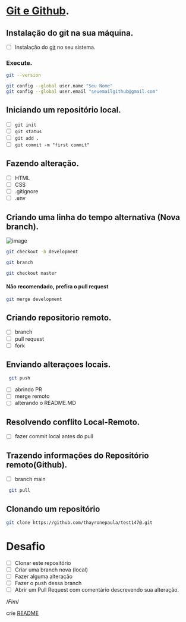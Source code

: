 # [Git e Github](https://blog.betrybe.com/tecnologia/git-e-github/).

## Instalação do git na sua máquina.
- [ ] Instalação do [git](https://git-scm.com/downloads) no seu sistema.

 ### Execute.
   ```bash
  git --version
  ```

   ```sh
  git config --global user.name "Seu Nome"
  git config --global user.email "seuemailgithub@gmail.com"
  ```

## Iniciando um repositório local.

  - [ ] ``git init``
  - [ ] ``git status``
  - [ ] ``git add .``
  - [ ] ``git commit -m "first commit"``
 
## Fazendo alteração.
  - [ ] HTML
  - [ ] CSS
  - [ ] .gitignore
  - [ ] .env

## Criando uma linha do tempo alternativa (Nova branch).
![image](https://user-images.githubusercontent.com/62956993/162334592-388ea725-1dba-4044-b3df-fb1b069f1865.png)

  ```bash
  git checkout -b development
  ```
   ```bash
  git branch 
  ```
  
   ```bash
  git checkout master
  ```
  #### Não recomendado, prefira o pull request
   ```bash
  git merge development
  ```
  
## Criando repositorio remoto.
   - [ ] branch
   - [ ] pull request
   - [ ] fork

## Enviando alteraçoes locais.

 ```bash
  git push
  ```
  
  - [ ]  abrindo PR
  - [ ]  merge remoto
  - [ ] alterando o README.MD

## Resolvendo conflito Local-Remoto.

  - [ ]  fazer commit local antes do pull
  
## Trazendo informações do Repositório remoto(Github).

  - [ ]  branch main

 ```bash
  git pull
  ```

## Clonando um repositório 

   ```bash
  git clone https://github.com/thayronepaula/test147@.git  
  ```

# Desafio

 - [ ] Clonar este repositório
 - [ ] Criar uma branch nova (local)
 - [ ] Fazer alguma alteração
 - [ ] Fazer o push dessa branch
 - [ ] Abrir um Pull Request com comentário descrevendo sua alteração.
 
 /*Fim*/
 
 crie [README](https://stackedit.io/app)
